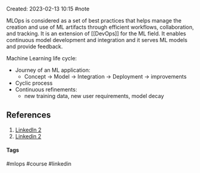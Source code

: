 Created: 2023-02-13 10:15
#note

MLOps is considered as a set of best practices that helps manage the creation and use of ML artifacts through efficient workflows, collaboration, and tracking.
It is an extension of [[DevOps]] for the ML field.
It enables continuous model development and integration and it serves ML models and provide feedback.

Machine Learning life cycle:
- Journey of an ML application:
	- Concept -> Model -> Integration -> Deployment -> improvements
- Cyclic process
- Continuous refinements:
	- new training data, new user requirements, model decay

## References
1. [LinkedIn 2](https://www.linkedin.com/learning/mlops-essentials-model-development-and-integration/getting-started-with-mlops?autoplay=true)
2. [Linkedin 2](https://www.linkedin.com/learning/mlops-essentials-model-deployment-and-monitoring/review-of-mlops-lifecycle?autoSkip=true&dApp=209850122&leis=LAA&resume=false&u=102064650)

#### Tags
#mlops #course #linkedin